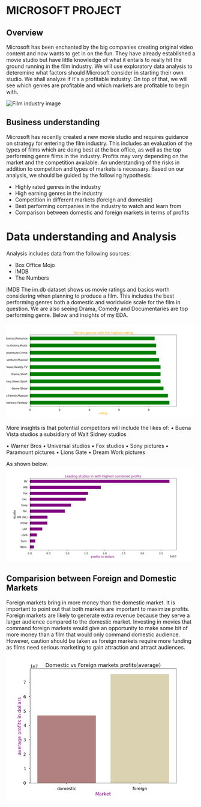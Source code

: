 # MICROSOFT PROJECT
## Overview
Microsoft has been enchanted by the big companies creating original video content and now wants to get in on the fun. They have already established a movie studio but have little knowledge of what it entails to really hit the ground running in the film industry. We will use exploratory data analysis to deteremine what factors should Microsoft consider in starting their own studio. We shall analyze if it's a profitable industry. On top of that, we will see which genres are profitable and which markets are profitable to begin with.

![Film industry image](https://theblackandblu.wpenginepowered.com/wp-content/uploads/2012/09/bestfilmjob.jpg)

## Business understanding
Microsoft has recently created a new movie studio and requires guidance on strategy for entering the film industry. This includes an evaluation of the types of films which are doing best at the box office, as well as the top performing genre films in the industry. Profits may vary depending on the market and the competition available. An understanding of the risks in addition to competiton and types of markets is necessary. Based on our analysis, we should be guided by the following hypothesis:

* Highly rated genres in the industry
* High earning genres in the industry
* Competition in different markets (foreign and domestic)
* Best performing companies in the industry to watch and learn from
* Comparison between domestic and foreign markets in terms of profits

# Data understanding and Analysis
Analysis includes data from the following sources:
* Box Office Mojo
* IMDB
* The Numbers

IMDB The im.db dataset shows us movie ratings and basics worth considering when planning to produce a film. This includes the best performing genres both a domestic and worldwide scale for the film in question. We are also seeing Drama, Comedy and Documentaries are top performing genre. Below and insights of my EDA.

![Value Count](ten_genres_with_highest_ratings.png)

More insights is that potential competitors will include the likes of: • Buena Vista studios a subsidiary of Walt Sidney studios

• Warner Bros
• Universal studios
• Fox studios
• Sony pictures
• Paramount pictures
• Lions Gate
• Dream Work pictures

As shown below.
![Value Count](leading_studios.png)

## Comparision between Foreign and Domestic Markets

Foreign markets bring in more money than the domestic market. It is important to point out that both markets are important to maximize profits. Foreign markets are likely to generate extra revenue because they serve a larger audience compared to the domestic market. Investing in movies that command foreign markets would give an opportunity to make some bit of more money than a film that would only command domestic audience. However, caution should be taken as foreign markets require more funding as films need serious marketing to gain attraction and attract audiences.
![Value Count](market.png)

